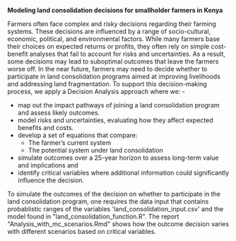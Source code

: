**Modeling land consolidation decisions for smallholder farmers in Kenya**

Farmers often face complex and risky decisions regarding their farming systems. These decisions are influenced by a range of socio-cultural, economic, political, and environmental factors. While many farmers base their choices on expected returns or profits, they often rely on simple cost-benefit analyses that fail to account for risks and uncertainties. As a result, some decisions may lead to suboptimal outcomes that leave the farmers worse off.
In the near future, farmers may need to decide whether to participate in land consolidation programs aimed at improving livelihoods and addressing land fragmentation. To support this decision-making process, we apply a Decision Analysis approach where we: -
  - map out the impact pathways of joining a land consolidation program and assess likely outcomes.
  - model risks and uncertainties, evaluating how they affect expected benefits and costs.
  - develop a set of equations that compare:
      * The farmer’s current system
      * The potential system under land consolidation
  - simulate outcomes over a 25-year horizon to assess long-term value and implications and
  - identify critical variables where additional information could significantly influence the decision.

To simulate the outcomes of the decision on whether to participate in the land consolidation program, one requires the data input that contains probablistic ranges of the variables 'land_consolidation_input.csv' and the model found in "land_consolidation_function.R". The report "Analysis_with_mc_scenarios.Rmd" shows how the outcome decision varies with different scenarios based on critical variables.  

